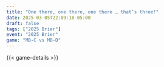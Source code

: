 ```yaml
---
title: "One there, one there, one there … that’s three!"
date: 2025-03-05T22:09:18-05:00
draft: false
tags: ["2025 Brier"]
event: "2025 Brier"
game: "MB-C vs MB-D"
---
```

{{< game-details >}}
<!--more-->

